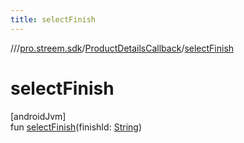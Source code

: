 ```yaml
---
title: selectFinish
---
```

//[<root>](../../../index.html)/[pro.streem.sdk](../index.html)/[ProductDetailsCallback](index.html)/[selectFinish](select-finish.html)



# selectFinish



[androidJvm]\
fun [selectFinish](select-finish.html)(finishId: [String](https://kotlinlang.org/api/latest/jvm/stdlib/kotlin/-string/index.html))




